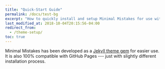 ```yaml
---
title: "Quick-Start Guide"
permalink: /docs/test-bg
excerpt: "How to quickly install and setup Minimal Mistakes for use with GitHub Pages."
last_modified_at: 2018-10-04T20:15:56-04:00
redirect_from:
  - /theme-setup/
toc: true
---
```


Minimal Mistakes has been developed as a [Jekyll theme gem](http://jekyllrb.com/docs/themes/) for easier use. It is also 100% compatible with GitHub Pages --- just with slightly different installation process.
